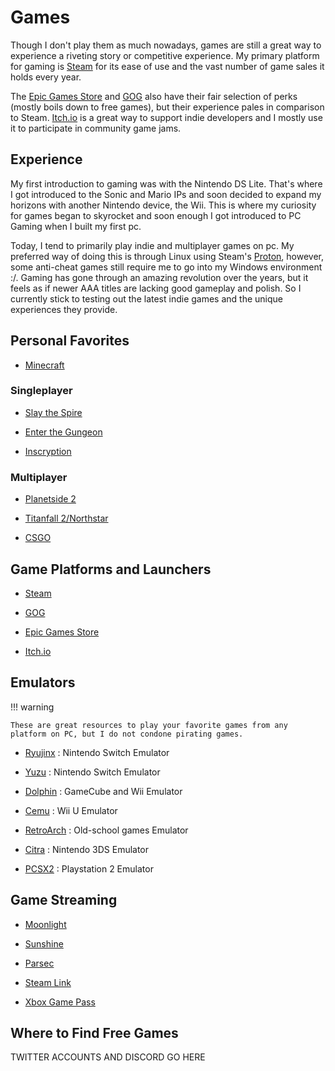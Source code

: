 # Games

Though I don't play them as much nowadays, games are still a great way to experience a riveting story or competitive experience. My primary platform for gaming is [Steam](https://store.steampowered.com/) for its ease of use and the vast number of game sales it holds every year. 

The [Epic Games Store](https://store.epicgames.com/en-US/) and [GOG](https://www.gog.com/) also have their fair selection of perks (mostly boils down to free games), but their experience pales in comparison to Steam. [Itch.io](https://itch.io/) is a great way to support indie developers and I mostly use it to participate in community game jams. 

## Experience

My first introduction to gaming was with the Nintendo DS Lite. That's where I got introduced to the Sonic and Mario IPs and soon decided to expand my horizons with another Nintendo device, the Wii. This is where my curiosity for games began to skyrocket and soon enough I got introduced to PC Gaming when I built my first pc. 

Today, I tend to primarily play indie and multiplayer games on pc. My preferred way of doing this is through Linux using Steam's [Proton](https://github.com/ValveSoftware/Proton/tree/proton_8.0), however, some anti-cheat games still require me to go into my Windows environment :/. Gaming has gone through an amazing revolution over the years, but it feels as if newer AAA titles are lacking good gameplay and polish. So I currently stick to testing out the latest indie games and the unique experiences they provide. 

## Personal Favorites

- [Minecraft](https://www.minecraft.net/en-us)

### Singleplayer

- [Slay the Spire](https://www.megacrit.com/)

- [Enter the Gungeon](https://enterthegungeon.com/)

- [Inscryption](https://www.inscryption.com/) 

### Multiplayer

- [Planetside 2](https://www.planetside2.com/home)

- [Titanfall 2/Northstar](https://northstar.tf/)

- [CSGO](https://www.counter-strike.net/news)

## Game Platforms and Launchers

- [Steam](https://store.steampowered.com/)

- [GOG](https://www.gog.com/)

- [Epic Games Store](https://store.epicgames.com/en-US/)

- [Itch.io](https://itch.io/)

## Emulators 

!!! warning

    These are great resources to play your favorite games from any platform on PC, but I do not condone pirating games.

- [Ryujinx](https://ryujinx.org/) : Nintendo Switch Emulator

- [Yuzu]( https://yuzu-emu.org/) : Nintendo Switch Emulator

- [Dolphin](https://dolphin-emu.org/) : GameCube and Wii Emulator

- [Cemu](https://cemu.info/) : Wii U Emulator

- [RetroArch](https://www.retroarch.com/) : Old-school games Emulator

- [Citra](https://citra-emu.org/) : Nintendo 3DS Emulator

- [PCSX2](https://pcsx2.net/) : Playstation 2 Emulator

## Game Streaming

- [Moonlight](https://moonlight-stream.org/)

- [Sunshine](https://github.com/LizardByte/Sunshine)

- [Parsec](https://parsec.app/)

- [Steam Link](https://store.steampowered.com/app/353380/Steam_Link/)

- [Xbox Game Pass](https://www.xbox.com/en-US/xbox-game-pass)

## Where to Find Free Games

TWITTER ACCOUNTS AND DISCORD GO HERE